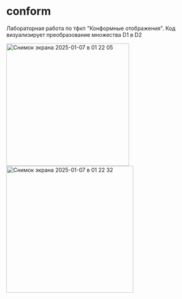 # conform

Лабораторная работа по тфкп "Конформные отображения".
Код визуализирует преобразование множества D1 в D2

<img width="320" alt="Снимок экрана 2025-01-07 в 01 22 05" src="https://github.com/user-attachments/assets/11025028-3df7-49e0-bb63-f41159821bf9" />
<img width="331" alt="Снимок экрана 2025-01-07 в 01 22 32" src="https://github.com/user-attachments/assets/7a85a792-26dd-49cc-b9a2-3cf3153801b7" />
